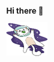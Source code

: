 ## Hi there 👋

<!--![gato burro voando no espaço de capacete gif](/kity_space.gif) !-->

<img src="/kity_space.gif" alt="gato%20burro%20no%20espaço" width="110px" height="90px"> 

<!--
**ddr669/ddr669** is a ✨ _special_ ✨ repository because its `README.md` (this file) appears on your GitHub profile.

Here are some ideas to get you started:

- 🔭 I’m currently working on ...
- 🌱 I’m currently learning ...
- 👯 I’m looking to collaborate on ...
- 🤔 I’m looking for help with ...
- 💬 Ask me about ...
- 📫 How to reach me: ...
- 😄 Pronouns: ...
- ⚡ Fun fact: ...
-->
